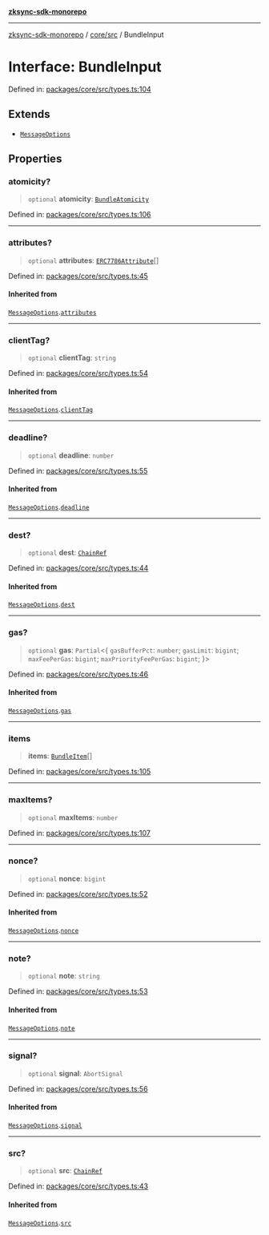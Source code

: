 [**zksync-sdk-monorepo**](../../../README.md)

***

[zksync-sdk-monorepo](../../../README.md) / [core/src](../README.md) / BundleInput

# Interface: BundleInput

Defined in: [packages/core/src/types.ts:104](https://github.com/dutterbutter/zksync-sdk/blob/128d557933eb10f01edd78c0b3392137ca480daf/packages/core/src/types.ts#L104)

## Extends

- [`MessageOptions`](MessageOptions.md)

## Properties

### atomicity?

> `optional` **atomicity**: [`BundleAtomicity`](../type-aliases/BundleAtomicity.md)

Defined in: [packages/core/src/types.ts:106](https://github.com/dutterbutter/zksync-sdk/blob/128d557933eb10f01edd78c0b3392137ca480daf/packages/core/src/types.ts#L106)

***

### attributes?

> `optional` **attributes**: [`ERC7786Attribute`](../type-aliases/ERC7786Attribute.md)[]

Defined in: [packages/core/src/types.ts:45](https://github.com/dutterbutter/zksync-sdk/blob/128d557933eb10f01edd78c0b3392137ca480daf/packages/core/src/types.ts#L45)

#### Inherited from

[`MessageOptions`](MessageOptions.md).[`attributes`](MessageOptions.md#attributes)

***

### clientTag?

> `optional` **clientTag**: `string`

Defined in: [packages/core/src/types.ts:54](https://github.com/dutterbutter/zksync-sdk/blob/128d557933eb10f01edd78c0b3392137ca480daf/packages/core/src/types.ts#L54)

#### Inherited from

[`MessageOptions`](MessageOptions.md).[`clientTag`](MessageOptions.md#clienttag)

***

### deadline?

> `optional` **deadline**: `number`

Defined in: [packages/core/src/types.ts:55](https://github.com/dutterbutter/zksync-sdk/blob/128d557933eb10f01edd78c0b3392137ca480daf/packages/core/src/types.ts#L55)

#### Inherited from

[`MessageOptions`](MessageOptions.md).[`deadline`](MessageOptions.md#deadline)

***

### dest?

> `optional` **dest**: [`ChainRef`](../type-aliases/ChainRef.md)

Defined in: [packages/core/src/types.ts:44](https://github.com/dutterbutter/zksync-sdk/blob/128d557933eb10f01edd78c0b3392137ca480daf/packages/core/src/types.ts#L44)

#### Inherited from

[`MessageOptions`](MessageOptions.md).[`dest`](MessageOptions.md#dest)

***

### gas?

> `optional` **gas**: `Partial`\<\{ `gasBufferPct`: `number`; `gasLimit`: `bigint`; `maxFeePerGas`: `bigint`; `maxPriorityFeePerGas`: `bigint`; \}\>

Defined in: [packages/core/src/types.ts:46](https://github.com/dutterbutter/zksync-sdk/blob/128d557933eb10f01edd78c0b3392137ca480daf/packages/core/src/types.ts#L46)

#### Inherited from

[`MessageOptions`](MessageOptions.md).[`gas`](MessageOptions.md#gas)

***

### items

> **items**: [`BundleItem`](../type-aliases/BundleItem.md)[]

Defined in: [packages/core/src/types.ts:105](https://github.com/dutterbutter/zksync-sdk/blob/128d557933eb10f01edd78c0b3392137ca480daf/packages/core/src/types.ts#L105)

***

### maxItems?

> `optional` **maxItems**: `number`

Defined in: [packages/core/src/types.ts:107](https://github.com/dutterbutter/zksync-sdk/blob/128d557933eb10f01edd78c0b3392137ca480daf/packages/core/src/types.ts#L107)

***

### nonce?

> `optional` **nonce**: `bigint`

Defined in: [packages/core/src/types.ts:52](https://github.com/dutterbutter/zksync-sdk/blob/128d557933eb10f01edd78c0b3392137ca480daf/packages/core/src/types.ts#L52)

#### Inherited from

[`MessageOptions`](MessageOptions.md).[`nonce`](MessageOptions.md#nonce)

***

### note?

> `optional` **note**: `string`

Defined in: [packages/core/src/types.ts:53](https://github.com/dutterbutter/zksync-sdk/blob/128d557933eb10f01edd78c0b3392137ca480daf/packages/core/src/types.ts#L53)

#### Inherited from

[`MessageOptions`](MessageOptions.md).[`note`](MessageOptions.md#note)

***

### signal?

> `optional` **signal**: `AbortSignal`

Defined in: [packages/core/src/types.ts:56](https://github.com/dutterbutter/zksync-sdk/blob/128d557933eb10f01edd78c0b3392137ca480daf/packages/core/src/types.ts#L56)

#### Inherited from

[`MessageOptions`](MessageOptions.md).[`signal`](MessageOptions.md#signal)

***

### src?

> `optional` **src**: [`ChainRef`](../type-aliases/ChainRef.md)

Defined in: [packages/core/src/types.ts:43](https://github.com/dutterbutter/zksync-sdk/blob/128d557933eb10f01edd78c0b3392137ca480daf/packages/core/src/types.ts#L43)

#### Inherited from

[`MessageOptions`](MessageOptions.md).[`src`](MessageOptions.md#src)
